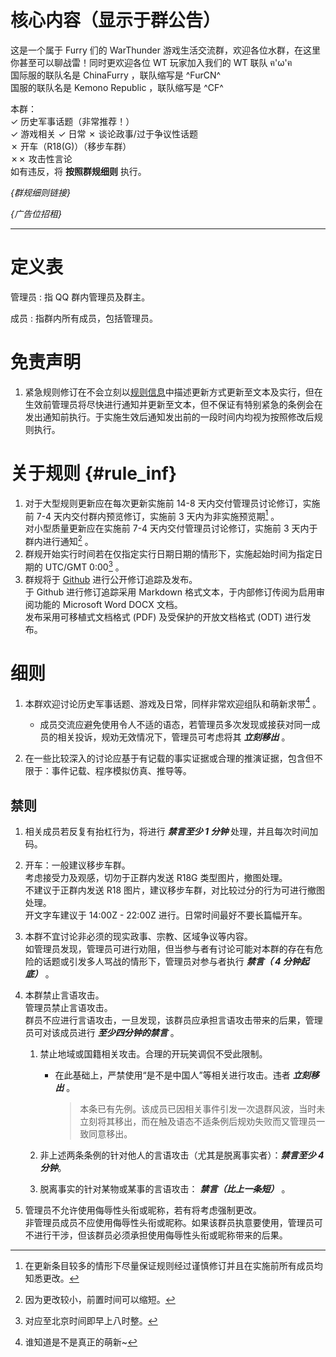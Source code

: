 # 核心内容（显示于群公告）
这是一个属于 Furry 们的 WarThunder 游戏生活交流群，欢迎各位水群，在这里你甚至可以聊战雷！同时更欢迎各位 WT 玩家加入我们的 WT 联队 ฅ'ω'ฅ  
国际服的联队名是 ChinaFurry ，联队缩写是 ^FurCN^  
国服的联队名是 Kemono Republic ，联队缩写是 ^CF^

本群：  
✓ 历史军事话题（非常推荐！）  
✓ 游戏相关
✓ 日常
✗ 谈论政事/过于争议性话题  
✗ 开车（R18(G)）（移步车群）  
✗✗ 攻击性言论  
如有违反，将 **按照群规细则** 执行。

*{群规细则链接}*

*{广告位招租}*

------

# 定义表

管理员
: 指 QQ 群内管理员及群主。

成员
: 指群内所有成员，包括管理员。

# 免责声明

1. 紧急规则修订在不会立刻以[规则信息](#rule_inf)中描述更新方式更新至文本及实行，但在生效前管理员将尽快进行通知并更新至文本，但不保证有特别紧急的条例会在发出通知前执行。于实施生效后通知发出前的一段时间内均视为按照修改后规则执行。

# 关于规则 {#rule_inf}

1. 对于大型规则更新应在每次更新实施前 14-8 天内交付管理员讨论修订，实施前 7-4 天内交付群内预览修订，实施前 3 天内为非实施预览期[^MajorUpdatePath] 。  
    对小型质量更新应在实施前 7-4 天内交付管理员讨论修订，实施前 3 天内于群内进行通知[^MinorUpdatePath] 。
1. 群规开始实行时间若在仅指定实行日期日期的情形下，实施起始时间为指定日期的 UTC/GMT 0:00[^ExecuteTime] 。
1. 群规将于 [Github](https://github.com/Furry-Thunder/discussion-rule-qq "群规于 Github 上的页面") 进行公开修订追踪及发布。  
    于 Github 进行修订追踪采用 Markdown 格式文本，于内部修订传阅为启用审阅功能的 Microsoft Word DOCX 文档。  
    发布采用可移植式文档格式 (PDF) 及受保护的开放文档格式 (ODT) 进行发布。

[^MajorUpdatePath]: 在更新条目较多的情形下尽量保证规则经过谨慎修订并且在实施前所有成员均知悉更改。

[^MinorUpdatePath]: 因为更改较小，前置时间可以缩短。

[^ExecuteTime]:  对应至北京时间即早上八时整。

# 细则

1. 本群欢迎讨论历史军事话题、游戏及日常，同样非常欢迎组队和萌新求带[^MoeNew] 。

    - 成员交流应避免使用令人不适的语态，若管理员多次发现或接获对同一成员的相关投诉，规劝无效情况下，管理员可考虑将其 ***立刻移出*** 。

1. 在一些比较深入的讨论应基于有记载的事实证据或合理的推演证据，包含但不限于：事件记载、程序模拟仿真、推导等。

[^MoeNew]: 谁知道是不是真正的萌新~

## 禁则

1. 相关成员若反复有抬杠行为，将进行 ***禁言至少 1 分钟*** 处理，并且每次时间加码。
1. 开车：一般建议移步车群。  
    考虑接受力及观感，切勿于正群内发送 R18G 类型图片，撤图处理。  
    不建议于正群内发送 R18 图片，建议移步车群，对比较过分的行为可进行撤图处理。  
    开文字车建议于 14:00Z - 22:00Z 进行。日常时间最好不要长篇幅开车。
1. 本群不宜讨论非必须的现实政事、宗教、区域争议等内容。  
    如管理员发现，管理员可进行劝阻，但当参与者有讨论可能对本群的存在有危险的话题或引发多人骂战的情形下，管理员对参与者执行 ***禁言（ 4 分钟起底）*** 。
1. 本群禁止言语攻击。  
    管理员禁止言语攻击。  
    群员不应进行言语攻击，一旦发现，该群员应承担言语攻击带来的后果，管理员可对该成员进行 ***至少四分钟的禁言*** 。

    1. 禁止地域或国籍相关攻击。合理的开玩笑调侃不受此限制。

        - 在此基础上，严禁使用“是不是中国人”等相关进行攻击。违者 ***立刻移出*** 。

            > 本条已有先例。该成员已因相关事件引发一次退群风波，当时未立刻将其移出，而在触及语态不适条例后规劝失败而又管理员一致同意移出。

    1. 非上述两条条例的针对他人的言语攻击（尤其是脱离事实者）：***禁言至少 4 分钟***。
    1. 脱离事实的针对某物或某事的言语攻击： ***禁言（比上一条短）*** 。

1. 管理员不允许使用侮辱性头衔或昵称，若有将考虑强制更改。  
    非管理员成员不应使用侮辱性头衔或昵称。如果该群员执意要使用，管理员可不进行干涉，但该群员必须承担使用侮辱性头衔或昵称带来的后果。

